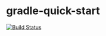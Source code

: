 gradle-quick-start
==================
[![Build Status](https://travis-ci.org/yhakusyaku/gradle-quick-start.png?branch=master)](https://travis-ci.org/yhakusyaku/gradle-quick-start)
